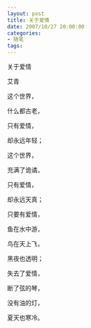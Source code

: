 ```yaml
---
layout: post
title: 关于爱情
date: 2007/10/27 20:00:00
categories: 
- 随笔
tags: 
---
```


关于爱情

艾青

这个世界，

什么都古老，

只有爱情，

却永远年轻；

这个世界，

充满了诡谲，

只有爱情，

却永远天真；

只要有爱情，

鱼在水中游，

鸟在天上飞，

黑夜也透明；

失去了爱情，

断了弦的琴，

没有油的灯，

夏天也寒冷。
